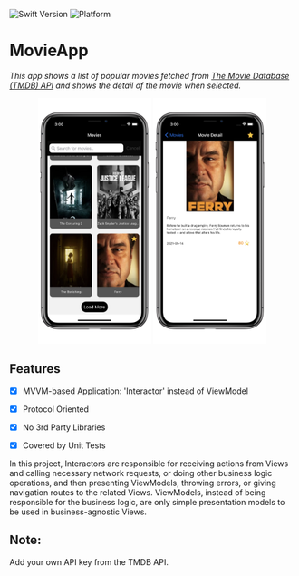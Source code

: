 ![Swift Version][swift-image] ![Platform](https://img.shields.io/cocoapods/p/LFAlertController.svg?style=flat)

# MovieApp
*This app shows a list of popular movies fetched from [The Movie Database (TMDB) API](https://developers.themoviedb.org/3/getting-started/introduction) and shows the detail of the movie when selected.*

<p align="center">
<img src= "https://raw.githubusercontent.com/mtuzer/MovieApp/master/Main.png" width="200" >
<img src= "https://raw.githubusercontent.com/mtuzer/MovieApp/master/Detail.png" width="200" >
</p>

## Features

- [x] MVVM-based Application: 'Interactor' instead of ViewModel
- [x] Protocol Oriented
- [x] No 3rd Party Libraries
- [x] Covered by Unit Tests


In this project, Interactors are responsible for receiving actions from Views and calling necessary network requests, or doing other business logic operations, and then presenting ViewModels, throwing errors, or giving navigation routes to the related Views. 
ViewModels, instead of being responsible for the business logic, are only simple presentation models to be used in business-agnostic Views.

## Note:
Add your own API key from the TMDB API.


[swift-image]:https://img.shields.io/badge/swift-5.0-orange.svg
